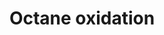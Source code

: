 ---
annotations:
- type: Pathway Ontology
  value: octane oxidation pathway
authors:
- J.Heckman
- MaintBot
- Ddigles
- Egonw
description: ''
last-edited: 2013-07-11
organisms:
- Saccharomyces cerevisiae
redirect_from:
- /index.php/Pathway:WP552
- /instance/WP552
schema-jsonld:
- '@context': https://schema.org/
  '@id': https://wikipathways.github.io/pathways/WP552.html
  '@type': Dataset
  creator:
    '@type': Organization
    name: WikiPathways
  description: ''
  keywords:
  - 1-Octanol
  - FAA1
  - FAA2
  - FAT1
  - pyrophosphate
  - NADH
  - octanoyl-CoA
  - FAA4
  - FAA3
  - Coenzyme A
  - octanol
  - octane
  - octanoate
  - ATP
  license: CC0
  name: Octane oxidation
seo: CreativeWork
title: Octane oxidation
wpid: WP552
---